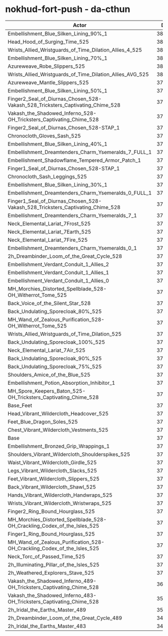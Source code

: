 # nokhud-fort-push - da-cthun
| Actor | DPS | Increase |
|---|:---:|:---:|
|Embellishment_Blue_Silken_Lining_90%_1|383571|2.57%|
|Head_Hood_of_Surging_Time_525|383416|2.53%|
|Wrists_Allied_Wristguards_of_Time_Dilation_Allies_4_525|381565|2.03%|
|Embellishment_Blue_Silken_Lining_70%_1|381216|1.94%|
|Azureweave_Robe_Slippers_525|380936|1.86%|
|Wrists_Allied_Wristguards_of_Time_Dilation_Allies_AVG_525|380134|1.65%|
|Azureweave_Mantle_Slippers_525|379494|1.48%|
|Embellishment_Blue_Silken_Lining_50%_1|379203|1.40%|
|Finger2_Seal_of_Diurnas_Chosen_528-Vakash_528_Tricksters_Captivating_Chime_528|379151|1.39%|
|Vakash_the_Shadowed_Inferno_528-OH_Tricksters_Captivating_Chime_528|378562|1.23%|
|Finger2_Seal_of_Diurnas_Chosen_528-STAP_1|378365|1.18%|
|Chronocloth_Gloves_Sash_525|378345|1.17%|
|Embellishment_Blue_Silken_Lining_40%_1|378206|1.13%|
|Embellishment_Dreamtenders_Charm_Ysemeralds_7_FULL_1|377897|1.05%|
|Embellishment_Shadowflame_Tempered_Armor_Patch_1|377413|0.92%|
|Finger1_Seal_of_Diurnas_Chosen_528-STAP_1|377179|0.86%|
|Chronocloth_Sash_Leggings_525|377080|0.83%|
|Embellishment_Blue_Silken_Lining_30%_1|377003|0.81%|
|Embellishment_Dreamtenders_Charm_Ysemeralds_0_FULL_1|376942|0.79%|
|Finger1_Seal_of_Diurnas_Chosen_528-Vakash_528_Tricksters_Captivating_Chime_528|376902|0.78%|
|Embellishment_Dreamtenders_Charm_Ysemeralds_7_1|376874|0.78%|
|Neck_Elemental_Lariat_7Frost_525|376665|0.72%|
|Neck_Elemental_Lariat_7Earth_525|376573|0.70%|
|Neck_Elemental_Lariat_7Fire_525|376497|0.68%|
|Embellishment_Dreamtenders_Charm_Ysemeralds_0_1|376299|0.62%|
|2h_Dreambinder_Loom_of_the_Great_Cycle_528|376095|0.57%|
|Embellishment_Verdant_Conduit_1_Allies_2|376036|0.55%|
|Embellishment_Verdant_Conduit_1_Allies_1|376035|0.55%|
|Embellishment_Verdant_Conduit_1_Allies_0|375987|0.54%|
|MH_Morchies_Distorted_Spellblade_528-OH_Witherrot_Tome_525|375875|0.51%|
|Back_Voice_of_the_Silent_Star_528|375787|0.49%|
|Back_Undulating_Sporecloak_80%_525|375520|0.41%|
|MH_Wand_of_Zealous_Purification_528-OH_Witherrot_Tome_525|375520|0.41%|
|Wrists_Allied_Wristguards_of_Time_Dilation_525|375520|0.41%|
|Back_Undulating_Sporecloak_100%_525|375476|0.40%|
|Neck_Elemental_Lariat_7Air_525|375468|0.40%|
|Back_Undulating_Sporecloak_90%_525|375344|0.37%|
|Back_Undulating_Sporecloak_75%_525|375323|0.36%|
|Shoulders_Amice_of_the_Blue_525|375095|0.30%|
|Embellishment_Potion_Absorption_Inhibitor_1|374670|0.19%|
|MH_Spore_Keepers_Baton_525-OH_Tricksters_Captivating_Chime_528|374515|0.15%|
|Base_Feet|374331|0.10%|
|Head_Vibrant_Wildercloth_Headcover_525|374173|0.05%|
|Feet_Blue_Dragon_Soles_525|374017|0.01%|
|Chest_Vibrant_Wildercloth_Vestments_525|374001|0.01%|
|Base|373969|0.00%|
|Embellishment_Bronzed_Grip_Wrappings_1|373931|-0.01%|
|Shoulders_Vibrant_Wildercloth_Shoulderspikes_525|373925|-0.01%|
|Waist_Vibrant_Wildercloth_Girdle_525|373911|-0.02%|
|Legs_Vibrant_Wildercloth_Slacks_525|373855|-0.03%|
|Feet_Vibrant_Wildercloth_Slippers_525|373832|-0.04%|
|Back_Vibrant_Wildercloth_Shawl_525|373818|-0.04%|
|Hands_Vibrant_Wildercloth_Handwraps_525|373572|-0.11%|
|Wrists_Vibrant_Wildercloth_Wristwraps_525|373253|-0.19%|
|Finger2_Ring_Bound_Hourglass_525|373131|-0.22%|
|MH_Morchies_Distorted_Spellblade_528-OH_Crackling_Codex_of_the_Isles_525|373038|-0.25%|
|Finger1_Ring_Bound_Hourglass_525|372928|-0.28%|
|MH_Wand_of_Zealous_Purification_528-OH_Crackling_Codex_of_the_Isles_525|372750|-0.33%|
|Neck_Torc_of_Passed_Time_525|371723|-0.60%|
|2h_Illuminating_Pillar_of_the_Isles_525|371676|-0.61%|
|2h_Weathered_Explorers_Stave_525|370405|-0.95%|
|Vakash_the_Shadowed_Inferno_489-OH_Tricksters_Captivating_Chime_528|360950|-3.48%|
|Vakash_the_Shadowed_Inferno_483-OH_Tricksters_Captivating_Chime_528|358728|-4.08%|
|2h_Iridal_the_Earths_Master_489|352113|-5.84%|
|2h_Dreambinder_Loom_of_the_Great_Cycle_489|349145|-6.64%|
|2h_Iridal_the_Earths_Master_483|348319|-6.86%|
